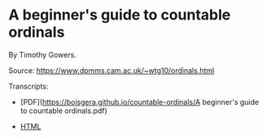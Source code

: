 # A beginner's guide to countable ordinals 

By Timothy Gowers.

Source: <https://www.dpmms.cam.ac.uk/~wtg10/ordinals.html>

Transcripts:

  - [PDF](https://boisgera.github.io/countable-ordinals/A beginner's guide to countable ordinals.pdf)

  - [HTML](https://boisgera.github.io/countable-ordinals)